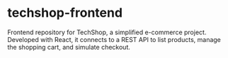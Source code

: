 # techshop-frontend
Frontend repository for TechShop, a simplified e-commerce project. Developed with React, it connects to a REST API to list products, manage the shopping cart, and simulate checkout.
